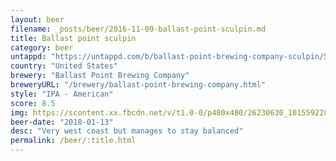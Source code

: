 ```yaml
---
layout: beer
filename: _posts/beer/2016-11-09-ballast-point-sculpin.md
title: Ballast point sculpin
category: beer
untappd: "https://untappd.com/b/ballast-point-brewing-company-sculpin/5558"
country: "United States"
brewery: "Ballast Point Brewing Company"
breweryURL: "/brewery/ballast-point-brewing-company.html"
style: "IPA - American"
score: 8.5
img: https://scontent.xx.fbcdn.net/v/t1.0-0/p480x480/26230630_10155922804523745_5729776180107807809_n.jpg?_nc_cat=100&_nc_ht=scontent.xx&oh=eb748452d65140414c8f53251e763034&oe=5CD95790
beer-date: "2018-01-13"
desc: "Very west coast but manages to stay balanced"
permalink: /beer/:title.html
---
```

